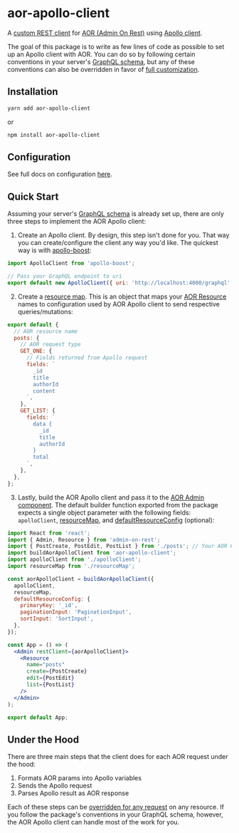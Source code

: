 # aor-apollo-client

A [custom REST client](https://marmelab.com/admin-on-rest/RestClients.html) for [AOR (Admin On Rest)](https://www.npmjs.com/package/admin-on-rest) using [Apollo client](https://www.apollographql.com/client).

The goal of this package is to write as few lines of code as possible to set up an Apollo client with AOR. You can do so by following certain conventions in your server's [GraphQL schema](docs/configuration.md#graphql-schema), but any of these conventions can also be overridden in favor of [full customization](docs/configuration.md#request-config).

## Installation

```sh
yarn add aor-apollo-client
```
or
```sh
npm install aor-apollo-client
```

## Configuration

See full docs on configuration [here](docs/configuration.md).

## Quick Start

Assuming your server's [GraphQL schema](docs/configuration.md#graphql-schema) is already set up, there are only three steps to implement the AOR Apollo client:

1. Create an Apollo client. By design, this step isn't done for you. That way you can create/configure the client any way you'd like. The quickest way is with [apollo-boost](https://www.npmjs.com/package/apollo-boost):

```js
import ApolloClient from 'apollo-boost';

// Pass your GraphQL endpoint to uri
export default new ApolloClient({ uri: 'http://localhost:4000/graphql' });
```

2. Create a [resource map](docs/configuration.md#resource-map). This is an object that maps your [AOR Resource](https://marmelab.com/admin-on-rest/Resource.html) names to configuration used by AOR Apollo client to send respective queries/mutations:

```js
export default {
  // AOR resource name
  posts: {
    // AOR request type
    GET_ONE: {
      // Fields returned from Apollo request
      fields: `
        _id
        title
        authorId
        content
      `,
    },
    GET_LIST: {
      fields: `
        data {
          _id
          title
          authorId
        }
        total
      `,
    },
  },
};
```

3. Lastly, build the AOR Apollo client and pass it to the [AOR Admin component](https://marmelab.com/admin-on-rest/Admin.html). 
The default builder function exported from the package expects a single object parameter with the following fields: `apolloClient`, [resourceMap](docs/configuration.md#resource-map), and [defaultResourceConfig](docs/configuration.md#defaultresourceconfig) (optional):

```jsx
import React from 'react';
import { Admin, Resource } from 'admin-on-rest';
import { PostCreate, PostEdit, PostList } from './posts'; // Your AOR CRUD components
import buildAorApolloClient from 'aor-apollo-client';
import apolloClient from './apolloClient';
import resourceMap from './resourceMap';

const aorApolloClient = buildAorApolloClient({
  apolloClient,
  resourceMap,
  defaultResourceConfig: {
    primaryKey: '_id',
    paginationInput: 'PaginationInput',
    sortInput: 'SortInput',
  },
});

const App = () => (
  <Admin restClient={aorApolloClient}>
    <Resource
      name="posts"
      create={PostCreate}
      edit={PostEdit}
      list={PostList}
    />
  </Admin>
);

export default App;
```

## Under the Hood

There are three main steps that the client does for each AOR request under the hood:

1. Formats AOR params into Apollo variables
2. Sends the Apollo request
3. Parses Apollo result as AOR response

Each of these steps can be [overridden for any request](docs/configuration.md#request-config) on any resource. If you follow the package's conventions in your GraphQL schema, however, the AOR Apollo client can handle most of the work for you.
